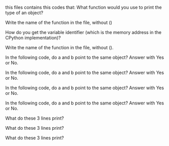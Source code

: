 this files contains this codes that:
What function would you use to print the type of an object?

Write the name of the function in the file, without ()

How do you get the variable identifier (which is the memory address in the CPython implementation)?

Write the name of the function in the file, without ().

In the following code, do a and b point to the same object? Answer with Yes or No.

In the following code, do a and b point to the same object? Answer with Yes or No.

In the following code, do a and b point to the same object? Answer with Yes or No.

In the following code, do a and b point to the same object? Answer with Yes or No.

What do these 3 lines print?

What do these 3 lines print?

What do these 3 lines print?
